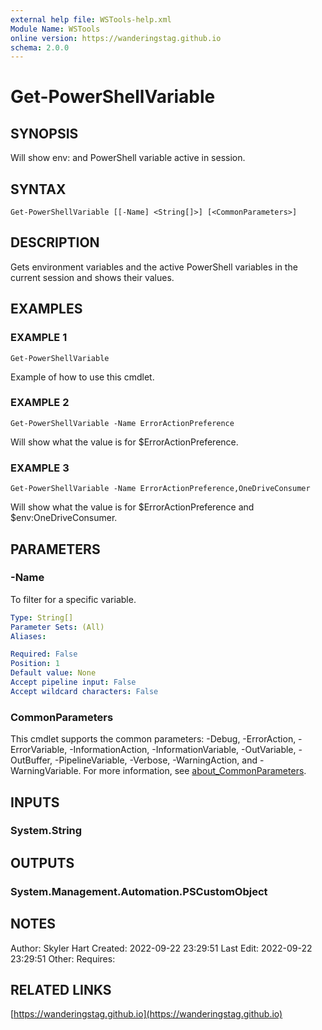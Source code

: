 ```yaml
---
external help file: WSTools-help.xml
Module Name: WSTools
online version: https://wanderingstag.github.io
schema: 2.0.0
---
```


# Get-PowerShellVariable

## SYNOPSIS
Will show env: and PowerShell variable active in session.

## SYNTAX

```
Get-PowerShellVariable [[-Name] <String[]>] [<CommonParameters>]
```

## DESCRIPTION
Gets environment variables and the active PowerShell variables in the current session and shows their values.

## EXAMPLES

### EXAMPLE 1
```
Get-PowerShellVariable
```

Example of how to use this cmdlet.

### EXAMPLE 2
```
Get-PowerShellVariable -Name ErrorActionPreference
```

Will show what the value is for $ErrorActionPreference.

### EXAMPLE 3
```
Get-PowerShellVariable -Name ErrorActionPreference,OneDriveConsumer
```

Will show what the value is for $ErrorActionPreference and $env:OneDriveConsumer.

## PARAMETERS

### -Name
To filter for a specific variable.

```yaml
Type: String[]
Parameter Sets: (All)
Aliases:

Required: False
Position: 1
Default value: None
Accept pipeline input: False
Accept wildcard characters: False
```

### CommonParameters
This cmdlet supports the common parameters: -Debug, -ErrorAction, -ErrorVariable, -InformationAction, -InformationVariable, -OutVariable, -OutBuffer, -PipelineVariable, -Verbose, -WarningAction, and -WarningVariable. For more information, see [about_CommonParameters](http://go.microsoft.com/fwlink/?LinkID=113216).

## INPUTS

### System.String
## OUTPUTS

### System.Management.Automation.PSCustomObject
## NOTES
Author: Skyler Hart
Created: 2022-09-22 23:29:51
Last Edit: 2022-09-22 23:29:51
Other:
Requires:

## RELATED LINKS

[https://wanderingstag.github.io](https://wanderingstag.github.io)

